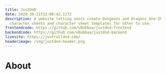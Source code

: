 ```yaml
---
title: JustDnD
date: 2020-10-21T22:00:42.117Z
description: A website letting users create Dungeons and Dragons One-Shot
  character sheets and character sheet templates for other to use.
frontendcode: https://github.com/vBubbaa/justdnd-frontend
backendcode: https://github.com/vBubbaa/justdnd-backend
livesite: https://justrolldnd.com/
headerimage: /img/justdnd-header.png
---
```

# About